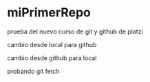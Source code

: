# miPrimerRepo
prueba del nuevo curso de git y github de platzi

cambio desde local para github

cambio desde github para local

probando git fetch
